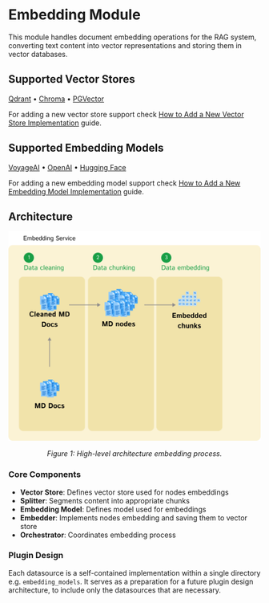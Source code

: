 # Embedding Module

This module handles document embedding operations for the RAG system, converting text content into vector representations and storing them in vector databases.

## Supported Vector Stores

[Qdrant](https://qdrant.tech/) • [Chroma](https://www.trychroma.com/) • [PGVector](https://github.com/pgvector)

For adding a new vector store support check [How to Add a New Vector Store Implementation](https://feld-m.github.io/rag_blueprint/how_to/how_to_add_new_vector_store//) guide.

## Supported Embedding Models

[VoyageAI](https://www.voyageai.com/) • [OpenAI](https://openai.com/) • [Hugging Face](https://huggingface.co/)

For adding a new embedding model support check [How to Add a New Embedding Model Implementation](https://feld-m.github.io/rag_blueprint/how_to/how_to_add_new_embedding_model/) guide.

## Architecture

<div align="center">
  <img src="/res/readme/Embedding.png" width="600">
  <p><em>Figure 1: High-level architecture embedding process.</em></p>
</div>

### Core Components

- **Vector Store**: Defines vector store used for nodes embeddings
- **Splitter**: Segments content into appropriate chunks
- **Embedding Model**: Defines model used for embeddings
- **Embedder**: Implements nodes embedding and saving them to vector store
- **Orchestrator**: Coordinates embedding process

### Plugin Design

Each datasource is a self-contained implementation within a single directory e.g. `embedding_models`. It serves as a preparation for a future plugin design architecture, to include only the datasources that are necessary.
